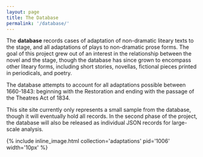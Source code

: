 ```yaml
---
layout: page
title: The Database
permalink: '/database/'
---
```


The __database__ records cases of adaptation of non-dramatic liteary texts to the stage, and all adaptations of plays to non-dramatic prose forms. The goal of this project grew out of an interest in the relationship between the novel and the stage, though the database has since grown to encompass other liteary forms, including short stories, novellas, fictional pieces printed in periodicals, and poetry. 


The database attempts to account for all adaptations possible between 1660-1843: beginning with the Restoration and ending with the passage of the Theatres Act of 1834.

This site site currently only represents a small sample from the database, though it will eventually hold all records. In the second phase of the project, the database will also be released as individual JSON records for large-scale analysis.

{% include inline_image.html collection='adaptations' pid='1006' width='10px' %}
